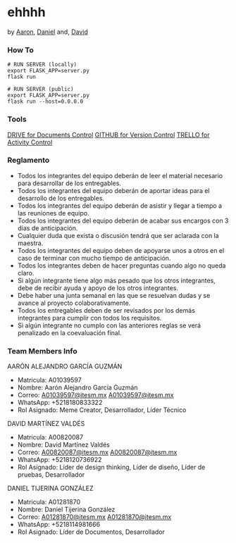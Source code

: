 # ehhhh
by [Aaron](https://github.com/AaronGarcia97), [Daniel](https://github.com/) and, [David](https://github.com/davidmtzv14)


### How To
```
# RUN SERVER (locally)
export FLASK_APP=server.py
flask run

# RUN SERVER (public)
export FLASK_APP=server.py
flask run --host=0.0.0.0
```


### Tools
[DRIVE for Documents Control](https://drive.google.com/open?id=1YglsGfWJlcRiR-pK74-p_8k_tYZnN0bH)
[GITHUB for Version Control](https://github.com/AaronGarcia97/ehhhh)
[TRELLO for Activity Control](https://trello.com/b/szEzqH42/ehhhh-proyectofinal)

### Reglamento
- Todos los integrantes del equipo deberán de leer el material necesario para desarrollar de los entregables.
- Todos los integrantes del equipo deberán de aportar ideas para el desarrollo de los entregables.
- Todos los integrantes del equipo deberán de asistir y llegar a tiempo a las reuniones de equipo.
- Todos los integrantes del equipo deberán de acabar sus encargos con 3 días de anticipación.
- Cualquier duda que exista o discusión tendrá que ser aclarada con la maestra.
- Todos los integrantes del equipo deben de apoyarse unos a otros en el caso de terminar con mucho tiempo de anticipación.
- Todos los integrantes deben de hacer preguntas cuando algo no queda claro.
- Si algún integrante tiene algo más pesado que los otros integrantes, debe de recibir ayuda y apoyo de los otros integrantes.
- Debe haber una junta semanal en las que se resuelvan dudas y se avance al proyecto colaborativamente.
- Todos los entregables deben de ser revisados por los demás integrantes para cumplir con todos los requisitos.
- Si algún integrante no cumplo con las anteriores reglas se verá penalizado en la coevaluación final.

### Team Members Info

AARÓN ALEJANDRO GARCÍA GUZMÁN
- Matricula: A01039597
- Nombre: Aarón Alejandro García Guzmán
- Correo: A01039597@itesm.mx A01039597@itesm.mx
- WhatsApp: +5218180833322
- Rol Asignado: Meme Creator, Desarrollador, Líder Técnico

DAVID MARTÍNEZ VALDÉS
- Matricula: A00820087
- Nombre: David Martínez Valdés
- Correo: A00820087@itesm.mx A00820087@itesm.mx
- WhatsApp: +5218120736922
- Rol Asignado: Líder de design thinking, Líder de diseño, Líder de pruebas, Desarrollador

DANIEL TIJERINA GONZÁLEZ
- Matricula: A01281870
- Nombre: Daniel Tijerina González
- Correo: A01281870@itesm.mx A01281870@itesm.mx
- WhatsApp: +5218114981666
- Rol Asignado: Líder de Documentos, Desarrollador
